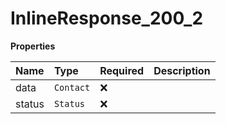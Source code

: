 # InlineResponse_200_2

**Properties**

| Name   | Type      | Required | Description |
| :----- | :-------- | :------- | :---------- |
| data   | `Contact` | ❌       |             |
| status | `Status`  | ❌       |             |
